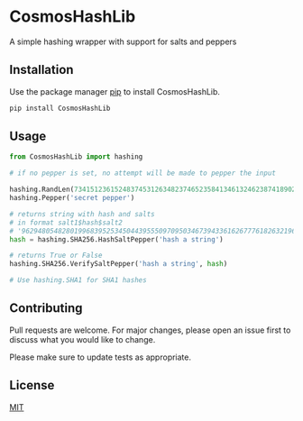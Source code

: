 
# CosmosHashLib

A simple hashing wrapper with support for salts and peppers

## Installation

Use the package manager [pip](https://pip.pypa.io/en/stable/) to install CosmosHashLib.

```bash
pip install CosmosHashLib
```

## Usage

```python
from CosmosHashLib import hashing

# if no pepper is set, no attempt will be made to pepper the input

hashing.RandLen(73415123615248374531263482374652358413461324623874189024189236192837189237273452631741)
hashing.Pepper('secret pepper')

# returns string with hash and salts
# in format salt1$hash$salt2
# '9629480548280199683952534504439555097095034673943361626777618263219601140700721613182$df85bca92a6b4b87abda9e621aa5e662113b4fcbb0c022963e43c3b43a230956$4797f1dbb71ac12b5d8985421ed5b743879e1aba11a2beeab9c39b47c96d94fe'
hash = hashing.SHA256.HashSaltPepper('hash a string')

# returns True or False
hashing.SHA256.VerifySaltPepper('hash a string', hash)

# Use hashing.SHA1 for SHA1 hashes
```

## Contributing
Pull requests are welcome. For major changes, please open an issue first to discuss what you would like to change.

Please make sure to update tests as appropriate.

## License
[MIT](https://choosealicense.com/licenses/mit/)
